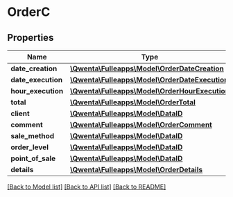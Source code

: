 # OrderC

## Properties
Name | Type | Description | Notes
------------ | ------------- | ------------- | -------------
**date_creation** | [**\Qwenta\Fulleapps\Model\OrderDateCreation**](OrderDateCreation.md) |  | 
**date_execution** | [**\Qwenta\Fulleapps\Model\OrderDateExecution**](OrderDateExecution.md) |  | 
**hour_execution** | [**\Qwenta\Fulleapps\Model\OrderHourExecution**](OrderHourExecution.md) |  | 
**total** | [**\Qwenta\Fulleapps\Model\OrderTotal**](OrderTotal.md) |  | 
**client** | [**\Qwenta\Fulleapps\Model\DataID**](DataID.md) |  | 
**comment** | [**\Qwenta\Fulleapps\Model\OrderComment**](OrderComment.md) |  | [optional] 
**sale_method** | [**\Qwenta\Fulleapps\Model\DataID**](DataID.md) |  | 
**order_level** | [**\Qwenta\Fulleapps\Model\DataID**](DataID.md) |  | 
**point_of_sale** | [**\Qwenta\Fulleapps\Model\DataID**](DataID.md) |  | 
**details** | [**\Qwenta\Fulleapps\Model\OrderDetails**](OrderDetails.md) |  | 

[[Back to Model list]](../../README.md#documentation-for-models) [[Back to API list]](../../README.md#documentation-for-api-endpoints) [[Back to README]](../../README.md)

